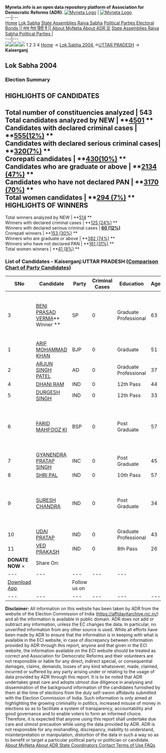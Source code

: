 **Myneta.info is an open data repository platform of Association for Democratic Reforms (ADR).**
[![Myneta Logo](https://www.myneta.info/lib/img/myneta-logo.png)](https://www.myneta.info/) | [![Myneta Logo](https://www.myneta.info/lib/img/adr-logo.png)](https://adrindia.org)  
---|---  
[Home](https://www.myneta.info/) [Lok Sabha](https://www.myneta.info/#ls "Lok Sabha") [ State Assemblies ](https://www.myneta.info/#sa "State Assemblies") [Rajya Sabha](https://www.myneta.info/#rs "Rajya Sabha") [Political Parties ](https://www.myneta.info/party "Political Parties") [ Electoral Bonds ](https://www.myneta.info/electoral_bonds "Electoral Bonds") [ || माय नेता हिंदी में || ](https://translate.google.co.in/translate?prev=hp&hl=en&js=y&u=www.myneta.info&sl=en&tl=hi&history_state0=) [ About MyNeta ](https://adrindia.org/content/about-myneta) [ About ADR ](https://adrindia.org/about-adr/who-we-are) [☰](javascript:void\(0\))
[ State Assemblies ](https://www.myneta.info/#sa "State Assemblies") [ Rajya Sabha ](https://www.myneta.info/#rs "Rajya Sabha") [ Political Parties ](https://www.myneta.info/party "Political Parties")
|   
---|---  
![](https://www.myneta.info/lib/img/banner/banner-1.png)![](https://www.myneta.info/lib/img/banner/banner-2.png)![](https://www.myneta.info/lib/img/banner/banner-3.png)![](https://www.myneta.info/lib/img/banner/banner-4.png)
1  2  3  4 
[Home](https://www.myneta.info/) → [Lok Sabha 2004 ](https://www.myneta.info/loksabha2004/)→[UTTAR PRADESH](https://www.myneta.info/loksabha2004/index.php?action=show_constituencies&state_id=24) → **Kaiserganj**
### 
## Lok Sabha 2004 
###  Election Summary 
HIGHLIGHTS OF CANDIDATES  
---  
Total number of constituencies analyzed |  543   
Total candidates analyzed by NEW | **[4501](https://www.myneta.info/loksabha2004/index.php?action=summary&subAction=candidates_analyzed&sort=candidate#summary) **  
Candidates with declared criminal cases | **[555(12%)](https://www.myneta.info/loksabha2004/index.php?action=summary&subAction=crime&sort=candidate#summary) **  
Candidates with declared serious criminal cases| **[320(7%)](https://www.myneta.info/loksabha2004/index.php?action=summary&subAction=serious_crime&sort=candidate#summary) **  
Crorepati candidates | **[430(10%)](https://www.myneta.info/loksabha2004/index.php?action=summary&subAction=crorepati&sort=candidate#summary) **  
Candidates who are graduate or above | **[2134 (47%)](https://www.myneta.info/loksabha2004/index.php?action=summary&subAction=education&sort=candidate#summary) **  
Candidates who have not declared PAN | **[3170 (70%)](https://www.myneta.info/loksabha2004/index.php?action=summary&subAction=without_pan&sort=candidate#summary) **  
Total women candidates | **[294 (7%)](https://www.myneta.info/loksabha2004/index.php?action=summary&subAction=women_candidate&sort=candidate#summary) **  
HIGHLIGHTS OF WINNERS  
---  
Total winners analyzed by NEW | **[514](https://www.myneta.info/loksabha2004/index.php?action=summary&subAction=winner_analyzed&sort=candidate#summary) **  
Winners with declared criminal cases | **[125 (24%)](https://www.myneta.info/loksabha2004/index.php?action=summary&subAction=winner_crime&sort=candidate#summary) **  
Winners with declared serious criminal cases | **[60 (12%)](https://www.myneta.info/loksabha2004/index.php?action=summary&subAction=winner_serious_crime&sort=candidate#summary)**  
Crorepati winners | **[153 (30%)](https://www.myneta.info/loksabha2004/index.php?action=summary&subAction=winner_crorepati&sort=candidate#summary) **  
Winners who are graduate or above | **[382 (74%)](https://www.myneta.info/loksabha2004/index.php?action=summary&subAction=winner_education&sort=candidate#summary) **  
Winners who have not declared PAN | **[161 (31%)](https://www.myneta.info/loksabha2004/index.php?action=summary&subAction=winner_without_pan&sort=candidate#summary) **  
Total women winners | **[41 (8%)](https://www.myneta.info/loksabha2004/index.php?action=summary&subAction=winner_women&sort=candidate#summary) **  
### List of Candidates - Kaiserganj:UTTAR PRADESH ([Comparison Chart of Party Candidates](https://www.myneta.info/loksabha2004/comparisonchart.php?constituency_id=442))
SNo | Candidate| Party| Criminal Cases| Education| Age| Total Assets| Liabilities  
---|---|---|---|---|---|---|---  
3  | [BENI PRASAD VERMA](https://www.myneta.info/loksabha2004/candidate.php?candidate_id=4506)** Winner ** | SP | 0 | Graduate Professional| 63 | ![](https://myneta.info/image_v2.php?myneta_folder=loksabha2004&candidate_id=4506&col=ta) | ![](https://myneta.info/image_v2.php?myneta_folder=loksabha2004&candidate_id=4506&col=lia)  
1  | [ARIF MOHAMMAD KHAN](https://www.myneta.info/loksabha2004/candidate.php?candidate_id=4507) | BJP | 0 | Graduate| 51 | Rs 1,05,00,000 ~ 1 Crore+ | Rs 0 ~   
2  | [ARJUN SINGH PATEL](https://www.myneta.info/loksabha2004/candidate.php?candidate_id=4513) | AD | 0 | Graduate Professional| 37 | Rs 61,000 ~ 61 Thou+ | Rs 0 ~   
4  | [DHANI RAM](https://www.myneta.info/loksabha2004/candidate.php?candidate_id=4515) | IND | 0 | 12th Pass| 44 | Rs 2,26,700 ~ 2 Lacs+ | Rs 0 ~   
5  | [DURGESH SINGH](https://www.myneta.info/loksabha2004/candidate.php?candidate_id=4514) | IND | 0 | 12th Pass| 33 | Rs 28,875 ~ 28 Thou+ | Rs 0 ~   
6  | [FARID MAHFOOZ KI](https://www.myneta.info/loksabha2004/candidate.php?candidate_id=4508) | BSP | 0 | Post Graduate| 57 | ![](https://myneta.info/image_v2.php?myneta_folder=loksabha2004&candidate_id=4508&col=ta) | ![](https://myneta.info/image_v2.php?myneta_folder=loksabha2004&candidate_id=4508&col=lia)  
7  | [GYANENDRA PRATAP SINGH](https://www.myneta.info/loksabha2004/candidate.php?candidate_id=4509) | INC | 0 | Post Graduate| 45 | Rs 68,01,957 ~ 68 Lacs+ | Rs 0 ~   
8  | [SHRI PAL](https://www.myneta.info/loksabha2004/candidate.php?candidate_id=4510) | IND | 0 | 10th Pass| 57 | Rs 1,55,700 ~ 1 Lacs+ | Rs 0 ~   
9  | [SURESH CHANDRA](https://www.myneta.info/loksabha2004/candidate.php?candidate_id=4511) | IND | 0 | Post Graduate| 34 | ![](https://myneta.info/image_v2.php?myneta_folder=loksabha2004&candidate_id=4511&col=ta) | ![](https://myneta.info/image_v2.php?myneta_folder=loksabha2004&candidate_id=4511&col=lia)  
10  | [UDAI PRATAP](https://www.myneta.info/loksabha2004/candidate.php?candidate_id=4516) | IND | 0 | Graduate Professional| 43 | Rs 1,65,000 ~ 1 Lacs+ | Rs 0 ~   
11  | [VED PRAKASH](https://www.myneta.info/loksabha2004/candidate.php?candidate_id=4512) | IND | 0 | 8th Pass| 26 | Rs 20,000 ~ 20 Thou+ | Rs 0 ~   
|  **DONATE NOW** × |  Share On:  | [](https://api.whatsapp.com/send?text=https%3A%2F%2Fmyneta.info%2Fpunjab2022%2Findex.php%3Faction%3Dshow_constituencies%26state_id%3D19) | [](https://www.facebook.com/sharer/sharer.php?u=https%3A%2F%2Fmyneta.info%2Fpunjab2022%2Findex.php%3Faction%3Dshow_constituencies%26state_id%3D19) | [](https://twitter.com/share?url=https%3A%2F%2Fmyneta.info%2Fpunjab2022%2Findex.php%3Faction%3Dshow_constituencies%26state_id%3D19)  
---|---|---|---|---  
| [ Download App ](https://play.google.com/store/apps/details?id=com.webrosoft.myneta1&pcampaignid=pcampaignidMKT-Other-global-all-co-prtnr-py-PartBadge-Mar2515-1) | [](https://play.google.com/store/apps/details?id=com.webrosoft.myneta1&pcampaignid=pcampaignidMKT-Other-global-all-co-prtnr-py-PartBadge-Mar2515-1) |  Follow us on  | [](https://www.facebook.com/adrindia.org/) | [](https://twitter.com/adrspeaks) | [](https://groups.google.com/g/national-election-watch?hl=en&pli=1) | [](https://www.instagram.com/adrspeaks/) | [](https://www.youtube.com/user/adrspeaks) | [](https://sharechat.com/profile/adrspeaks)  
---|---|---|---|---|---|---|---|---  
**Disclaimer:** All information on this website has been taken by ADR from the website of the Election Commission of India (https://affidavitarchive.nic.in/) and all the information is available in public domain. ADR does not add or subtract any information, unless the EC changes the data. In particular, no unverified information from any other source is used. While all efforts have been made by ADR to ensure that the information is in keeping with what is available in the ECI website, in case of discrepancy between information provided by ADR through this report, anyone and that given in the ECI website, the information available on the ECI website should be treated as correct and Association for Democratic Reforms and their volunteers are not responsible or liable for any direct, indirect special, or consequential damages, claims, demands, losses of any kind whatsoever, made, claimed, incurred or suffered by any party arising under or relating to the usage of data provided by ADR through this report. It is to be noted that ADR undertakes great care and adopts utmost due diligence in analysing and dissemination of the background information of the candidates furnished by them at the time of elections from the duly self-sworn affidavits submitted with the Election Commission of India. Such information is only aimed at highlighting the growing criminality in politics, increased misuse of money in elections so as to facilitate a system of transparency, accountability and good governance and to enable voters to form an informed choice. Therefore, it is expected that anyone using this report shall undertake due care and utmost precaution while using the data provided by ADR. ADR is not responsible for any mishandling, discrepancy, inability to understand, misinterpretation or manipulation, distortion of the data in such a way so as to benefit or target a particular political party or politician or candidate. 
[ About MyNeta ](https://adrindia.org/content/about-myneta) [ About ADR ](https://adrindia.org/about-adr/who-we-are) [ State Coordinators ](https://adrindia.org/about-adr/state-coordinators) [ Contact ](https://adrindia.org/contact-us) [ Terms of Use ](https://adrindia.org/content/adr-terms-use) [ FAQs ](https://adrindia.org/content/faqs)
